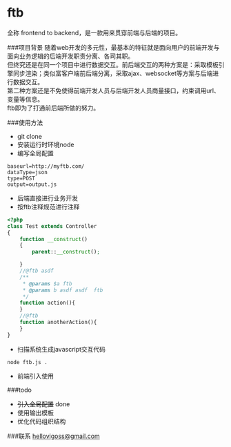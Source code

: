 # ftb
全称 frontend to backend，是一款用来贯穿前端与后端的项目。

###项目背景
随着web开发的多元性，最基本的特征就是面向用户的前端开发与面向业务逻辑的后端开发职责分离、各司其职。  
但终究还是在同一个项目中进行数据交互。前后端交互的两种方案是：采取模板引擎同步渲染；类似富客户端前后端分离，采取ajax、websocket等方案与后端进行数据交互。  
第二种方案还是不免使得前端开发人员与后端开发人员商量接口，约束调用url、变量等信息。  
ftb即为了打通前后端所做的努力。

###使用方法
* git clone 
* 安装运行时环境node
* 编写全局配置

```shell
baseurl=http://myftb.com/
dataType=json
type=POST
output=output.js
```

* 后端直接进行业务开发
* 按ftb注释规范进行注释

```php
<?php
class Test extends Controller
{
	function __construct()
	{
		parent::__construct();

	}
	//@ftb asdf
	/**
	 * @params $a ftb
	 * @params b asdf asdf  ftb
	 */
	function action(){
	}
	//@ftb
	function anotherAction(){
	}
}
```

* 扫描系统生成javascript交互代码

```shell
node ftb.js .
```

* 前端引入使用

###todo
* ~~引入全局配置~~ done
* 使用输出模板
* 优化代码组织结构

###联系
hellovigoss@gmail.com
